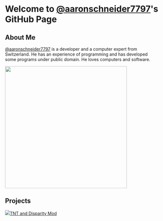 # Welcome to [@aaronschneider7797](https://github.com/aaronschneider7797)'s GitHub Page

## About Me

[@aaronschneider7797](https://github.com/aaronschneider7797) is a developer and a computer expert from Switzerland. He has an experience of programming and has developed some programs under public domain. He loves computers and software.

<img height="400em" src="https://github-readme-stats.vercel.app/api?username=aaronschneider7797&show_icons=true&hide_border=true&&count_private=true&include_all_commits=true" />

## Projects

<img src="https://github.com/Team-Burnuts/BurnutsPlusTNTandDisparityMod/blob/master/brands/tnt_and_disparity.png">[TNT and Disparity Mod](https://github.com/Team-Burnuts/BurnutsPlusTNTandDisparityMod)
